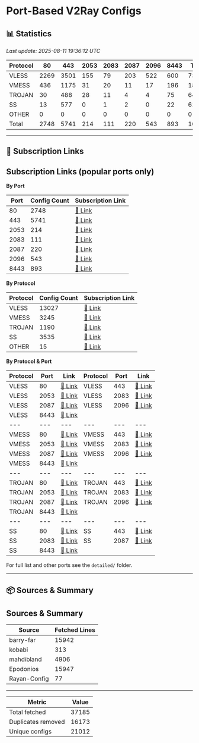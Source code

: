 # Port-Based V2Ray Configs

## 📊 Statistics
<!-- START-STATS -->
_Last update: 2025-08-11 19:36:12 UTC_

| Protocol | 80 | 443 | 2053 | 2083 | 2087 | 2096 | 8443 | Total |
|---|---|---|---|---|---|---|---|---|
| VLESS | 2269 | 3501 | 155 | 79 | 203 | 522 | 600 | 7329 |
| VMESS | 436 | 1175 | 31 | 20 | 11 | 17 | 196 | 1886 |
| TROJAN | 30 | 488 | 28 | 11 | 4 | 4 | 75 | 640 |
| SS | 13 | 577 | 0 | 1 | 2 | 0 | 22 | 615 |
| OTHER | 0 | 0 | 0 | 0 | 0 | 0 | 0 | 0 |
| Total | 2748 | 5741 | 214 | 111 | 220 | 543 | 893 | 10470 |
<!-- END-STATS -->

---

## 🔗 Subscription Links
<!-- START-LINKS -->
## Subscription Links (popular ports only)

**By Port**

| Port | Config Count | Subscription Link |
|---|---|---|
| 80 | 2748 | [📎 Link](./sub/port_80.txt) |
| 443 | 5741 | [📎 Link](./sub/port_443.txt) |
| 2053 | 214 | [📎 Link](./sub/port_2053.txt) |
| 2083 | 111 | [📎 Link](./sub/port_2083.txt) |
| 2087 | 220 | [📎 Link](./sub/port_2087.txt) |
| 2096 | 543 | [📎 Link](./sub/port_2096.txt) |
| 8443 | 893 | [📎 Link](./sub/port_8443.txt) |

**By Protocol**

| Protocol | Config Count | Subscription Link |
|---|---|---|
| VLESS | 13027 | [📎 Link](./sub/vless.txt) |
| VMESS | 3245 | [📎 Link](./sub/vmess.txt) |
| TROJAN | 1190 | [📎 Link](./sub/trojan.txt) |
| SS | 3535 | [📎 Link](./sub/ss.txt) |
| OTHER | 15 | [📎 Link](./sub/other.txt) |

**By Protocol & Port**

| Protocol | Port | Link | Protocol | Port | Link |
|----------|------|------|----------|------|------|
| VLESS | 80 | [📎 Link](./detailed/vless/80.txt) | VLESS | 443 | [📎 Link](./detailed/vless/443.txt) |
| VLESS | 2053 | [📎 Link](./detailed/vless/2053.txt) | VLESS | 2083 | [📎 Link](./detailed/vless/2083.txt) |
| VLESS | 2087 | [📎 Link](./detailed/vless/2087.txt) | VLESS | 2096 | [📎 Link](./detailed/vless/2096.txt) |
| VLESS | 8443 | [📎 Link](./detailed/vless/8443.txt) |  |  |  |
| **---** | **---** | **---** | **---** | **---** | **---** |
| VMESS | 80 | [📎 Link](./detailed/vmess/80.txt) | VMESS | 443 | [📎 Link](./detailed/vmess/443.txt) |
| VMESS | 2053 | [📎 Link](./detailed/vmess/2053.txt) | VMESS | 2083 | [📎 Link](./detailed/vmess/2083.txt) |
| VMESS | 2087 | [📎 Link](./detailed/vmess/2087.txt) | VMESS | 2096 | [📎 Link](./detailed/vmess/2096.txt) |
| VMESS | 8443 | [📎 Link](./detailed/vmess/8443.txt) |  |  |  |
| **---** | **---** | **---** | **---** | **---** | **---** |
| TROJAN | 80 | [📎 Link](./detailed/trojan/80.txt) | TROJAN | 443 | [📎 Link](./detailed/trojan/443.txt) |
| TROJAN | 2053 | [📎 Link](./detailed/trojan/2053.txt) | TROJAN | 2083 | [📎 Link](./detailed/trojan/2083.txt) |
| TROJAN | 2087 | [📎 Link](./detailed/trojan/2087.txt) | TROJAN | 2096 | [📎 Link](./detailed/trojan/2096.txt) |
| TROJAN | 8443 | [📎 Link](./detailed/trojan/8443.txt) |  |  |  |
| **---** | **---** | **---** | **---** | **---** | **---** |
| SS | 80 | [📎 Link](./detailed/ss/80.txt) | SS | 443 | [📎 Link](./detailed/ss/443.txt) |
| SS | 2083 | [📎 Link](./detailed/ss/2083.txt) | SS | 2087 | [📎 Link](./detailed/ss/2087.txt) |
| SS | 8443 | [📎 Link](./detailed/ss/8443.txt) |  |  |  |

For full list and other ports see the `detailed/` folder.
<!-- END-LINKS -->

---

## 📦 Sources & Summary
<!-- START-SOURCES -->
## Sources & Summary

| Source | Fetched Lines |
|---|---|
| barry-far | 15942 |
| kobabi | 313 |
| mahdibland | 4906 |
| Epodonios | 15947 |
| Rayan-Config | 77 |

---

| Metric | Value |
|---|---|
| Total fetched | 37185 |
| Duplicates removed | 16173 |
| Unique configs | 21012 |
<!-- END-SOURCES -->
